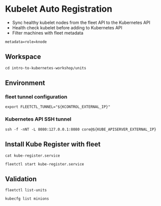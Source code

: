 # Kubelet Auto Registration

* Sync healthy kubelet nodes from the fleet API to the Kubernetes API
* Health check kubelet before adding to Kubernetes API
* Filter machines with fleet metadata

```
metadata=role=knode
```

## Workspace

```
cd intro-to-kubernetes-workshop/units
```

## Environment

### fleet tunnel configuration

```
export FLEETCTL_TUNNEL="${KCONTROL_EXTERNAL_IP}"
```

### Kubernetes API SSH tunnel

```
ssh -f -nNT -L 8080:127.0.0.1:8080 core@${KUBE_APISERVER_EXTERNAL_IP}
```

## Install Kube Register with fleet

```
cat kube-register.service
```

```
fleetctl start kube-register.service
```

## Validation

```
fleetctl list-units
```

```
kubecfg list minions
```
